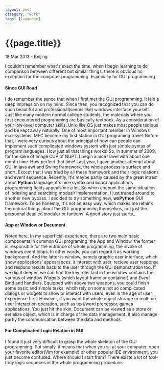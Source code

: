 ```yaml
---
layout: post
category: "work"
tags: [language]
---
```

{{page.title}}
=============
<p class="meta">18 Mar 2013 - Beijing</p>

I couldn't remember what's exact the time, when I begin learning to do comparison between different but similar things. there is obvious no exception for the computer programming. Especially for GUI programming.
#### Since GUI Road
I do remember the sence that when I first met the GUI programming. It laid a deep impression on my mind. Since then, you recognized that you can do such beautiful and professional\(seems like\) windows interface yourself.
Just like many modern normal college students, the materials where you first encountered programming are basically textbook. As a consideration of your low\-level computer skills, Unix-like OS just makes most people tedious and be kept away naturally.
One of most important member in Windows eco-systems, MFC become my first station in GUI programing travel. Before that, I were very curious about the principal of how can people can implement such complicated windows system with just simple syntax of program languages. How just all that things works\!  So, in summar of 2009, for the sake of Image CUP of NUPT, I begin a nice travel with about one month time. How perfect that time!
Last year, I gave another attempt about GUI in java awt and Swing framework, the whole process is surface and short. Except that I was tried by all these framework and their logic relations and event sequence.
Recently, It's maybe partly caused by the great intrest about **Python** language, it's nice syntax and board applications programming fields appeals me a lot.  So when encount the same situation of indexing and searching modualr implementation, I just truned around to another new pypass. I decided to try something new, **wxPython** GUI framework. To be honestly, It's not an easy way, which makes me rethink the natural things about the GUI programming themselves, not just the personnal detailed modular or funtions.
A good story just starts...

#### **App** or **Window** or **Document**
Noted here. In my superficial experience, there are two main basic components in common GUI programing. the App and Window, the former is responsible for the entrance of whole programming, the invoke of windows event loops. In other words, you can regard it as working background. And the latter is window, namely graphic user interface, which show applications' appearances. it interact with user, recieve user response and respond results back to the user through the GUI demonstration too. If we dig it deeper, we can find the key roler laid in the window contains the various of window *Widgets* \(which layout frame or container\) and *Event* Bind and handlers.
Equipped with above two weapons, you could finish some basic and simple tasks, whcih rely on some not so complicated dialogs or widgets to show or interact with users, even in the age of user experience first. However, if you want the whole object storage or realtime user interaction operation, such as text/word processor, games applications, You just hit the skin. Document can be viewed as a store or serialize object, which is in charge of the data management. It also manage partly the communication between the data and methods.
#### For Complicated Logic Relation in GUI
I found it just very difficult to grasp the whole skeleton of the GUI programming. Put simply, it means that when you sit at your computer, open your favorite editor\(Vim for example\) or other popular IDE environment, you just become confused. Where should I start from? There exists a lot of tool-tricy logic sequeces in the whole programming procedure.
